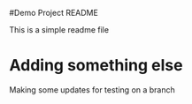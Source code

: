 #Demo Project README

This is a simple readme file

# Adding something else

Making some updates for testing on a branch